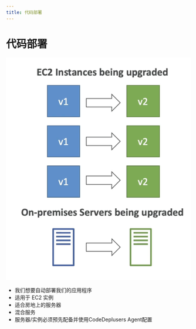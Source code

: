 ```yaml
---
title: 代码部署
---
```


# 代码部署

![代码部署](./CodeDeploy.png)

- 我们想要自动部署我们的应用程序
- 适用于 EC2 实例
- 适合房地上的服务器
- 混合服务
- 服务器/实例必须预先配备并使用CodeDeplusers Agent配置
